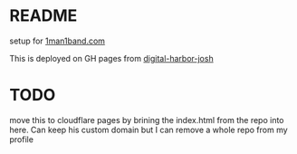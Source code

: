 # README

setup for [1man1band.com](https://1man1band.com)

This is deployed on GH pages from [digital-harbor-josh](https://github.com/pypeaday/digital-harbor-josh)

# TODO

move this to cloudflare pages by brining the index.html from the repo into here. Can keep his custom domain but I can remove a whole repo from my profile
